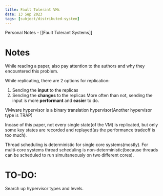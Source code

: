 ```yaml
---
title: Fault Tolerant VMs
date: 13 Sep 2023
tags: [subject/distributed-system]
---
```

Personal Notes - [[Fault Tolerant Systems]]
# Notes
While reading a paper, also pay attention to the authors and why they encountered this problem.

While replicating, there are 2 options for replication:
1) Sending the **input** to the replicas
2) Sending the **changes** to the replicas
More often than not, sending the input is more **performant** and **easier** to do.

VMware hypervisor is a binary translation hypervisor(Another hypervisor type is TRAP)

Incase of this paper, not every single state(of the VM) is replicated, but only some key states are recorded and replayed(as the performance tradeoff is too much).

Thread scheduling is deterministic for single core systems(mostly). 
For multi-core systems thread scheduling is non-deterministic(because threads can be scheduled to run simultaneously on two different cores).

# TO-DO:
Search up hypervisor types and levels.

